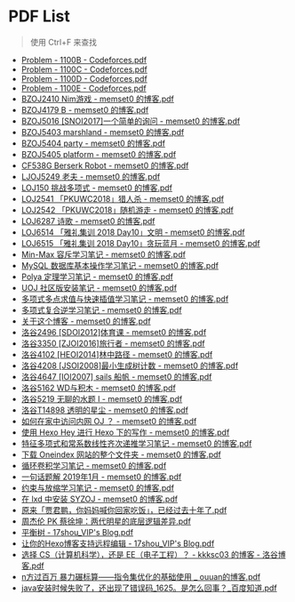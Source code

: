 # PDF List
> 使用 Ctrl+F 来查找

* [Problem - 1100B - Codeforces.pdf](Problem%20-%201100B%20-%20Codeforces.pdf)
* [Problem - 1100C - Codeforces.pdf](Problem%20-%201100C%20-%20Codeforces.pdf)
* [Problem - 1100D - Codeforces.pdf](Problem%20-%201100D%20-%20Codeforces.pdf)
* [Problem - 1100E - Codeforces.pdf](Problem%20-%201100E%20-%20Codeforces.pdf)
* [BZOJ2410 Nim游戏 - memset0 的博客.pdf](BZOJ2410%20Nim%E6%B8%B8%E6%88%8F%20-%20memset0%20%E7%9A%84%E5%8D%9A%E5%AE%A2.pdf)
* [BZOJ4179 B - memset0 的博客.pdf](BZOJ4179%20B%20-%20memset0%20%E7%9A%84%E5%8D%9A%E5%AE%A2.pdf)
* [BZOJ5016 [SNOI2017]一个简单的询问 - memset0 的博客.pdf](BZOJ5016%20%5BSNOI2017%5D%E4%B8%80%E4%B8%AA%E7%AE%80%E5%8D%95%E7%9A%84%E8%AF%A2%E9%97%AE%20-%20memset0%20%E7%9A%84%E5%8D%9A%E5%AE%A2.pdf)
* [BZOJ5403 marshland - memset0 的博客.pdf](BZOJ5403%20marshland%20-%20memset0%20%E7%9A%84%E5%8D%9A%E5%AE%A2.pdf)
* [BZOJ5404 party - memset0 的博客.pdf](BZOJ5404%20party%20-%20memset0%20%E7%9A%84%E5%8D%9A%E5%AE%A2.pdf)
* [BZOJ5405 platform - memset0 的博客.pdf](BZOJ5405%20platform%20-%20memset0%20%E7%9A%84%E5%8D%9A%E5%AE%A2.pdf)
* [CF538G Berserk Robot - memset0 的博客.pdf](CF538G%20Berserk%20Robot%20-%20memset0%20%E7%9A%84%E5%8D%9A%E5%AE%A2.pdf)
* [LJOJ5249 老夫 - memset0 的博客.pdf](LJOJ5249%20%E8%80%81%E5%A4%AB%20-%20memset0%20%E7%9A%84%E5%8D%9A%E5%AE%A2.pdf)
* [LOJ150 挑战多项式 - memset0 的博客.pdf](LOJ150%20%E6%8C%91%E6%88%98%E5%A4%9A%E9%A1%B9%E5%BC%8F%20-%20memset0%20%E7%9A%84%E5%8D%9A%E5%AE%A2.pdf)
* [LOJ2541 「PKUWC2018」猎人杀 - memset0 的博客.pdf](LOJ2541%20%E3%80%8CPKUWC2018%E3%80%8D%E7%8C%8E%E4%BA%BA%E6%9D%80%20-%20memset0%20%E7%9A%84%E5%8D%9A%E5%AE%A2.pdf)
* [LOJ2542 「PKUWC2018」随机游走 - memset0 的博客.pdf](LOJ2542%20%E3%80%8CPKUWC2018%E3%80%8D%E9%9A%8F%E6%9C%BA%E6%B8%B8%E8%B5%B0%20-%20memset0%20%E7%9A%84%E5%8D%9A%E5%AE%A2.pdf)
* [LOJ6287 诗歌 - memset0 的博客.pdf](LOJ6287%20%E8%AF%97%E6%AD%8C%20-%20memset0%20%E7%9A%84%E5%8D%9A%E5%AE%A2.pdf)
* [LOJ6514 「雅礼集训 2018 Day10」文明 - memset0 的博客.pdf](LOJ6514%20%E3%80%8C%E9%9B%85%E7%A4%BC%E9%9B%86%E8%AE%AD%202018%20Day10%E3%80%8D%E6%96%87%E6%98%8E%20-%20memset0%20%E7%9A%84%E5%8D%9A%E5%AE%A2.pdf)
* [LOJ6515 「雅礼集训 2018 Day10」贪玩蓝月 - memset0 的博客.pdf](LOJ6515%20%E3%80%8C%E9%9B%85%E7%A4%BC%E9%9B%86%E8%AE%AD%202018%20Day10%E3%80%8D%E8%B4%AA%E7%8E%A9%E8%93%9D%E6%9C%88%20-%20memset0%20%E7%9A%84%E5%8D%9A%E5%AE%A2.pdf)
* [Min-Max 容斥学习笔记 - memset0 的博客.pdf](Min-Max%20%E5%AE%B9%E6%96%A5%E5%AD%A6%E4%B9%A0%E7%AC%94%E8%AE%B0%20-%20memset0%20%E7%9A%84%E5%8D%9A%E5%AE%A2.pdf)
* [MySQL 数据库基本操作学习笔记 - memset0 的博客.pdf](MySQL%20%E6%95%B0%E6%8D%AE%E5%BA%93%E5%9F%BA%E6%9C%AC%E6%93%8D%E4%BD%9C%E5%AD%A6%E4%B9%A0%E7%AC%94%E8%AE%B0%20-%20memset0%20%E7%9A%84%E5%8D%9A%E5%AE%A2.pdf)
* [Polya 定理学习笔记 - memset0 的博客.pdf](Polya%20%E5%AE%9A%E7%90%86%E5%AD%A6%E4%B9%A0%E7%AC%94%E8%AE%B0%20-%20memset0%20%E7%9A%84%E5%8D%9A%E5%AE%A2.pdf)
* [UOJ 社区版安装笔记 - memset0 的博客.pdf](UOJ%20%E7%A4%BE%E5%8C%BA%E7%89%88%E5%AE%89%E8%A3%85%E7%AC%94%E8%AE%B0%20-%20memset0%20%E7%9A%84%E5%8D%9A%E5%AE%A2.pdf)
* [多项式多点求值与快速插值学习笔记 - memset0 的博客.pdf](%E5%A4%9A%E9%A1%B9%E5%BC%8F%E5%A4%9A%E7%82%B9%E6%B1%82%E5%80%BC%E4%B8%8E%E5%BF%AB%E9%80%9F%E6%8F%92%E5%80%BC%E5%AD%A6%E4%B9%A0%E7%AC%94%E8%AE%B0%20-%20memset0%20%E7%9A%84%E5%8D%9A%E5%AE%A2.pdf)
* [多项式复合逆学习笔记 - memset0 的博客.pdf](%E5%A4%9A%E9%A1%B9%E5%BC%8F%E5%A4%8D%E5%90%88%E9%80%86%E5%AD%A6%E4%B9%A0%E7%AC%94%E8%AE%B0%20-%20memset0%20%E7%9A%84%E5%8D%9A%E5%AE%A2.pdf)
* [关于这个博客 - memset0 的博客.pdf](%E5%85%B3%E4%BA%8E%E8%BF%99%E4%B8%AA%E5%8D%9A%E5%AE%A2%20-%20memset0%20%E7%9A%84%E5%8D%9A%E5%AE%A2.pdf)
* [洛谷2496 [SDOI2012]体育课 - memset0 的博客.pdf](%E6%B4%9B%E8%B0%B72496%20%5BSDOI2012%5D%E4%BD%93%E8%82%B2%E8%AF%BE%20-%20memset0%20%E7%9A%84%E5%8D%9A%E5%AE%A2.pdf)
* [洛谷3350 [ZJOI2016]旅行者 - memset0 的博客.pdf](%E6%B4%9B%E8%B0%B73350%20%5BZJOI2016%5D%E6%97%85%E8%A1%8C%E8%80%85%20-%20memset0%20%E7%9A%84%E5%8D%9A%E5%AE%A2.pdf)
* [洛谷4102 [HEOI2014]林中路径 - memset0 的博客.pdf](%E6%B4%9B%E8%B0%B74102%20%5BHEOI2014%5D%E6%9E%97%E4%B8%AD%E8%B7%AF%E5%BE%84%20-%20memset0%20%E7%9A%84%E5%8D%9A%E5%AE%A2.pdf)
* [洛谷4208 [JSOI2008]最小生成树计数 - memset0 的博客.pdf](%E6%B4%9B%E8%B0%B74208%20%5BJSOI2008%5D%E6%9C%80%E5%B0%8F%E7%94%9F%E6%88%90%E6%A0%91%E8%AE%A1%E6%95%B0%20-%20memset0%20%E7%9A%84%E5%8D%9A%E5%AE%A2.pdf)
*   [洛谷4647 [IOI2007] sails 船帆 - memset0 的博客.pdf](%E6%B4%9B%E8%B0%B74647%20%5BIOI2007%5D%20sails%20%E8%88%B9%E5%B8%86%20-%20memset0%20%E7%9A%84%E5%8D%9A%E5%AE%A2.pdf)
*   [洛谷5162 WD与积木 - memset0 的博客.pdf](%E6%B4%9B%E8%B0%B75162%20WD%E4%B8%8E%E7%A7%AF%E6%9C%A8%20-%20memset0%20%E7%9A%84%E5%8D%9A%E5%AE%A2.pdf)
*   [洛谷5219 无聊的水题 I - memset0 的博客.pdf](%E6%B4%9B%E8%B0%B75219%20%E6%97%A0%E8%81%8A%E7%9A%84%E6%B0%B4%E9%A2%98%20I%20-%20memset0%20%E7%9A%84%E5%8D%9A%E5%AE%A2.pdf)
*   [洛谷T14898 透明的星尘 - memset0 的博客.pdf](%E6%B4%9B%E8%B0%B7T14898%20%E9%80%8F%E6%98%8E%E7%9A%84%E6%98%9F%E5%B0%98%20-%20memset0%20%E7%9A%84%E5%8D%9A%E5%AE%A2.pdf)
*   [如何在家中访问内网 OJ ？ - memset0 的博客.pdf](%E5%A6%82%E4%BD%95%E5%9C%A8%E5%AE%B6%E4%B8%AD%E8%AE%BF%E9%97%AE%E5%86%85%E7%BD%91%20OJ%20%3F%20-%20memset0%20%E7%9A%84%E5%8D%9A%E5%AE%A2.pdf)
*   [使用 Hexo Hey 进行 Hexo 下的写作 - memset0 的博客.pdf](%E4%BD%BF%E7%94%A8%20Hexo%20Hey%20%E8%BF%9B%E8%A1%8C%20Hexo%20%E4%B8%8B%E7%9A%84%E5%86%99%E4%BD%9C%20-%20memset0%20%E7%9A%84%E5%8D%9A%E5%AE%A2.pdf)
*   [特征多项式和常系数线性齐次递推学习笔记 - memset0 的博客.pdf](%E7%89%B9%E5%BE%81%E5%A4%9A%E9%A1%B9%E5%BC%8F%E5%92%8C%E5%B8%B8%E7%B3%BB%E6%95%B0%E7%BA%BF%E6%80%A7%E9%BD%90%E6%AC%A1%E9%80%92%E6%8E%A8%E5%AD%A6%E4%B9%A0%E7%AC%94%E8%AE%B0%20-%20memset0%20%E7%9A%84%E5%8D%9A%E5%AE%A2.pdf)
*   [下载 Oneindex 网站的整个文件夹 - memset0 的博客.pdf](%E4%B8%8B%E8%BD%BD%20Oneindex%20%E7%BD%91%E7%AB%99%E7%9A%84%E6%95%B4%E4%B8%AA%E6%96%87%E4%BB%B6%E5%A4%B9%20-%20memset0%20%E7%9A%84%E5%8D%9A%E5%AE%A2.pdf)
*   [循环卷积学习笔记 - memset0 的博客.pdf](%E5%BE%AA%E7%8E%AF%E5%8D%B7%E7%A7%AF%E5%AD%A6%E4%B9%A0%E7%AC%94%E8%AE%B0%20-%20memset0%20%E7%9A%84%E5%8D%9A%E5%AE%A2.pdf)
*   [一句话题解 2019年1月 - memset0 的博客.pdf](%E4%B8%80%E5%8F%A5%E8%AF%9D%E9%A2%98%E8%A7%A3%202019%E5%B9%B41%E6%9C%88%20-%20memset0%20%E7%9A%84%E5%8D%9A%E5%AE%A2.pdf)
*   [约束与放缩学习笔记 - memset0 的博客.pdf](%E7%BA%A6%E6%9D%9F%E4%B8%8E%E6%94%BE%E7%BC%A9%E5%AD%A6%E4%B9%A0%E7%AC%94%E8%AE%B0%20-%20memset0%20%E7%9A%84%E5%8D%9A%E5%AE%A2.pdf)
* [在 lxd 中安装 SYZOJ - memset0 的博客.pdf](%E5%9C%A8%20lxd%20%E4%B8%AD%E5%AE%89%E8%A3%85%20SYZOJ%20-%20memset0%20%E7%9A%84%E5%8D%9A%E5%AE%A2.pdf)
* [原来「贾君鹏，你妈妈喊你回家吃饭」，已经过去十年了.pdf](%E5%8E%9F%E6%9D%A5%E3%80%8C%E8%B4%BE%E5%90%9B%E9%B9%8F%EF%BC%8C%E4%BD%A0%E5%A6%88%E5%A6%88%E5%96%8A%E4%BD%A0%E5%9B%9E%E5%AE%B6%E5%90%83%E9%A5%AD%E3%80%8D%EF%BC%8C%E5%B7%B2%E7%BB%8F%E8%BF%87%E5%8E%BB%E5%8D%81%E5%B9%B4%E4%BA%86.pdf)
* [周杰伦 PK 蔡徐坤：两代明星的底层逻辑差异.pdf](%E5%91%A8%E6%9D%B0%E4%BC%A6%20PK%20%E8%94%A1%E5%BE%90%E5%9D%A4%EF%BC%9A%E4%B8%A4%E4%BB%A3%E6%98%8E%E6%98%9F%E7%9A%84%E5%BA%95%E5%B1%82%E9%80%BB%E8%BE%91%E5%B7%AE%E5%BC%82.pdf)
* [平衡树 - 17shou_VIP's Blog.pdf](%E5%B9%B3%E8%A1%A1%E6%A0%91%20-%2017shou_VIP's%20Blog.pdf)
* [让你的Hexo博客支持远程编辑 - 17shou_VIP's Blog.pdf](%E8%AE%A9%E4%BD%A0%E7%9A%84Hexo%E5%8D%9A%E5%AE%A2%E6%94%AF%E6%8C%81%E8%BF%9C%E7%A8%8B%E7%BC%96%E8%BE%91%20-%2017shou_VIP's%20Blog.pdf)
* [选择 CS（计算机科学），还是 EE（电子工程）？ - kkksc03 的博客 - 洛谷博客.pdf](%E9%80%89%E6%8B%A9%20CS%EF%BC%88%E8%AE%A1%E7%AE%97%E6%9C%BA%E7%A7%91%E5%AD%A6%EF%BC%89%EF%BC%8C%E8%BF%98%E6%98%AF%20EE%EF%BC%88%E7%94%B5%E5%AD%90%E5%B7%A5%E7%A8%8B%EF%BC%89%EF%BC%9F%20-%20kkksc03%20%E7%9A%84%E5%8D%9A%E5%AE%A2%20-%20%E6%B4%9B%E8%B0%B7%E5%8D%9A%E5%AE%A2.pdf)
* [n方过百万 暴力碾标算——指令集优化的基础使用 _ ouuan的博客.pdf](n%E6%96%B9%E8%BF%87%E7%99%BE%E4%B8%87%20%E6%9A%B4%E5%8A%9B%E7%A2%BE%E6%A0%87%E7%AE%97%E2%80%94%E2%80%94%E6%8C%87%E4%BB%A4%E9%9B%86%E4%BC%98%E5%8C%96%E7%9A%84%E5%9F%BA%E7%A1%80%E4%BD%BF%E7%94%A8%20_%20ouuan%E7%9A%84%E5%8D%9A%E5%AE%A2.pdf)
* [java安装时候失败了，还出现了错误码_1625。是怎么回事？_百度知道.pdf](java%E5%AE%89%E8%A3%85%E6%97%B6%E5%80%99%E5%A4%B1%E8%B4%A5%E4%BA%86%EF%BC%8C%E8%BF%98%E5%87%BA%E7%8E%B0%E4%BA%86%E9%94%99%E8%AF%AF%E7%A0%81_1625%E3%80%82%E6%98%AF%E6%80%8E%E4%B9%88%E5%9B%9E%E4%BA%8B%EF%BC%9F_%E7%99%BE%E5%BA%A6%E7%9F%A5%E9%81%93.pdf)
